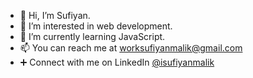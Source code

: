 - 👋 Hi, I’m Sufiyan.
- 👀 I’m interested in web development.
- 🌱 I’m currently learning JavaScript.
- 📫 You can reach me at worksufiyanmalik@gmail.com
- ➕ Connect with me on LinkedIn <a href="https://www.linkedin.com/in/isufiyanmalik">@isufiyanmalik</a>
